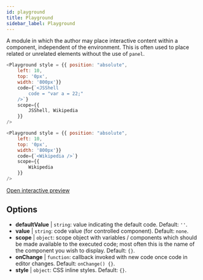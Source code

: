 ```yaml
---
id: playground 
title: Playground
sidebar_label: Playground
---
```


A module in which the author may place interactive content within a component, independent of the environment. This is often used to place related or unrelated elements without the use of `panel`.

``` js
<Playground style = {{ position: "absolute",  
    left: 10, 
    top: '0px',
    width: '800px'}}
    code={`<JSShell
        code = "var a = 22;"
    />`}
    scope={{
        JSShell, Wikipedia
    }}
/>
```

``` js
<Playground style = {{ position: "absolute",  
    left: 10, 
    top: '0px',
    width: '800px'}}
    code={`<Wikipedia />`}
    scope={{
        Wikipedia
    }}
/>
```

[Open interactive preview](https://isle.heinz.cmu.edu/components/playground)

## Options

* __defaultValue__ | `string`: value indicating the default code. Default: `''`.
* __value__ | `string`: code value (for controlled component). Default: `none`.
* __scope__ | `object`: scope object with variables / components which should be made available to the executed code; most often this is the name of the component you wish to display. Default: `{}`.
* __onChange__ | `function`: callback invoked with new code once code in editor changes. Default: `onChange() {}`.
* __style__ | `object`: CSS inline styles. Default: `{}`.
